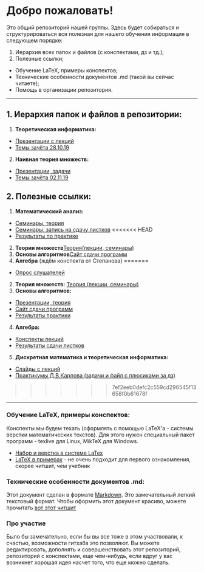 ﻿# Добро пожаловать!
Это общий репозиторий нашей группы. Здесь будет собираться и структурироваться вся полезная для нашего обучения информация в следующем порядке:
1. Иерархия всех папок и файлов (с конспектами, дз и тд.);
2. Полезные ссылки;
* Обучение LaTeX, примеры конспектов;
* Технические особенности документов .md (такой вы сейчас читаете);
* Помощь в организации репозитория.

---

## 1. Иерархия папок и файлов в репозитории:
1. **Теоретическая информатика:** 
* [Презентации с лекций](https://github.com/19-B01-mkn/universe/tree/master/Презентации%2C%20конспекты/Теоретическая%20информатика)
* [Темы зачёта 28.10.19](https://github.com/19-B01-mkn/universe/blob/master/Презентации%2C%20конспекты/Теоретическая%20информатика/Вопросы%20к%20зачёту.pdf)
2. **Наивная теория множеств:**
* [Презентации, задачи](https://github.com/19-B01-mkn/universe/tree/master/Презентации%2C%20конспекты/Почти%20наивная%20теория%20множеств)
* [Темы зачёта 02.11.19](https://github.com/19-B01-mkn/universe/blob/master/Презентации%2C%20конспекты/Почти%20наивная%20теория%20множеств/Вопросы%20к%20экзамену%20.pdf)

## 2. Полезные ссылки:
1. **Математический анализ:**
* [Семинары, теория](https://sites.google.com/phystech.edu/alisa-sedunova-rus/%D0%BF%D1%80%D0%B5%D0%BF%D0%BE%D0%B4%D0%B0%D0%B2%D0%B0%D0%BD%D0%B8%D0%B5)
* [Семинары, запись на сдачу листков](https://docs.google.com/spreadsheets/d/18emYYVnz-tNqacqBiiqrD6Y1aw3ywRNyEh3p9S77JH8/edit#gid=0)
<<<<<<< HEAD
* [Результаты по практике](https://docs.google.com/spreadsheets/d/1yVsBvswWFIuOKDVABM-DMWoLhiATgU34B8bOwcTBrQg/edit#gid=186001220)
2. **Теория множеств**[Теория(лекции, семинары)](http://users.math-cs.spbu.ru/~speranski/courses/sets-2019-autumn/materials.html)
3. **Основы алгоритмов**[Сайт сдачи программ](https://acm.math.spbu.ru/tsweb/index.html)
4. **Алгебра** (ждём конспекта от Степанова)
=======
* [Опрос слушателей](https://docs.google.com/forms/d/e/1FAIpQLScS2fAOvPXtuOVlu_MzY0kwNAJrDMRdr0NhGJ8hGk5Nq-hBYw/viewform)
2. **Теория множеств:** [Теория (лекции, семинары)](http://users.math-cs.spbu.ru/~speranski/courses/sets-2019-autumn/materials.html)
3. **Основы алгоритмов:** 
* [Презентации, теория](http://acm.math.spbu.ru/~gassa/bachelor-2019/)
* [Сайт сдачи программ](https://acm.math.spbu.ru/tsweb/index.html)
* [Результаты практики](https://acm.math.spbu.ru/~gassa/bachelor-2019/results-fancy.html)
4. **Алгебра:** 
* [Конспекты лекций](http://alexei.stepanov.spb.ru/students/MKNalg.pdf)
* [Результаты сдачи листков](https://docs.google.com/spreadsheets/d/1JDueNDh_AV0O2BMQCJ33nerGVVWUx1QqjCE1UHvBbTg/edit#gid=0)
5. **Дискретная математика и теоретическая информатика:**
* [Слайды с лекций](https://yadi.sk/d/4B4TnFbhVAye8Q)
* [Практикумы Д.В.Карпова (задачи и файл с плюсиками за дз)](https://logic.pdmi.ras.ru/~dvk/chb/1s/)
>>>>>>> 7ef2eeb0defc2c559cd296545f13658f0b61678f

---

### Обучение LaTeX, примеры конспектов:
Конспекты мы будем техать (оформлять с помощью LaTeX'а - системы верстки математических текстов). Для этого нужен специальный пакет программ - texlive для Linux, MikTeX для Windows.
* [Набор и верстка в системе LaTex](https://www.mccme.ru/free-books/llang/newllang.pdf)
* [LaTeX в примерах](https://vk.com/doc73554513_437257052?hash=4f3bb5e31f88c790f8&dl=5c29a26ceade88fd14) - не очень подходит для первого ознакомления, скорее читшит, чем учебник

### Технические особенности документов .md:
Этот документ сделан в формате [Markdown](https://ru.wikipedia.org/wiki/Markdown). Это замечательный легкий текстовый формат. Чтобы оформить этот документ красиво, можете прочитать [вот этот читшит](https://github.com/adam-p/markdown-here/wiki/Markdown-Cheatsheet)

### Про участие
Было бы замечательно, если бы вы все тоже в этом участвовали, к счастью, возможности гитхаба это позволяют. Вы можете редактировать, дополнять и совершенствовать этот репозиторий, репозиторий с конспектами, еще чем-нибудь, если вдруг у вас возникнет хорошая идея насчет того, что еще можно сделать.
